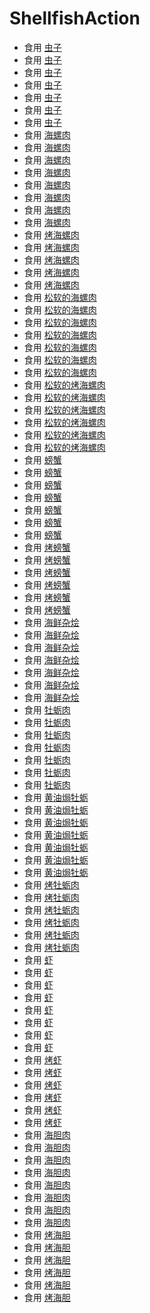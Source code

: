 # ShellfishAction  
- 食用 [虫子](Bugs.md)  
- 食用 [虫子](Bugs.md)  
- 食用 [虫子](Bugs.md)  
- 食用 [虫子](Bugs.md)  
- 食用 [虫子](Bugs.md)  
- 食用 [虫子](Bugs.md)  
- 食用 [虫子](Bugs.md)  
- 食用 [海螺肉](ConchMeat.md)  
- 食用 [海螺肉](ConchMeat.md)  
- 食用 [海螺肉](ConchMeat.md)  
- 食用 [海螺肉](ConchMeat.md)  
- 食用 [海螺肉](ConchMeat.md)  
- 食用 [海螺肉](ConchMeat.md)  
- 食用 [海螺肉](ConchMeat.md)  
- 食用 [海螺肉](ConchMeat.md)  
- 食用 [烤海螺肉](ConchMeatCooked.md)  
- 食用 [烤海螺肉](ConchMeatCooked.md)  
- 食用 [烤海螺肉](ConchMeatCooked.md)  
- 食用 [烤海螺肉](ConchMeatCooked.md)  
- 食用 [烤海螺肉](ConchMeatCooked.md)  
- 食用 [松软的海螺肉](ConchMeatSoft.md)  
- 食用 [松软的海螺肉](ConchMeatSoft.md)  
- 食用 [松软的海螺肉](ConchMeatSoft.md)  
- 食用 [松软的海螺肉](ConchMeatSoft.md)  
- 食用 [松软的海螺肉](ConchMeatSoft.md)  
- 食用 [松软的海螺肉](ConchMeatSoft.md)  
- 食用 [松软的海螺肉](ConchMeatSoft.md)  
- 食用 [松软的烤海螺肉](ConchMeatSoftCooked.md)  
- 食用 [松软的烤海螺肉](ConchMeatSoftCooked.md)  
- 食用 [松软的烤海螺肉](ConchMeatSoftCooked.md)  
- 食用 [松软的烤海螺肉](ConchMeatSoftCooked.md)  
- 食用 [松软的烤海螺肉](ConchMeatSoftCooked.md)  
- 食用 [松软的烤海螺肉](ConchMeatSoftCooked.md)  
- 食用 [螃蟹](Crab.md)  
- 食用 [螃蟹](Crab.md)  
- 食用 [螃蟹](Crab.md)  
- 食用 [螃蟹](Crab.md)  
- 食用 [螃蟹](Crab.md)  
- 食用 [螃蟹](Crab.md)  
- 食用 [螃蟹](Crab.md)  
- 食用 [烤螃蟹](CrabCooked.md)  
- 食用 [烤螃蟹](CrabCooked.md)  
- 食用 [烤螃蟹](CrabCooked.md)  
- 食用 [烤螃蟹](CrabCooked.md)  
- 食用 [烤螃蟹](CrabCooked.md)  
- 食用 [烤螃蟹](CrabCooked.md)  
- 食用 [海鲜杂烩](SeafoodCup.md)  
- 食用 [海鲜杂烩](SeafoodCup.md)  
- 食用 [海鲜杂烩](SeafoodCup.md)  
- 食用 [海鲜杂烩](SeafoodCup.md)  
- 食用 [海鲜杂烩](SeafoodCup.md)  
- 食用 [海鲜杂烩](SeafoodCup.md)  
- 食用 [海鲜杂烩](SeafoodCup.md)  
- 食用 [牡蛎肉](OysterMeat.md)  
- 食用 [牡蛎肉](OysterMeat.md)  
- 食用 [牡蛎肉](OysterMeat.md)  
- 食用 [牡蛎肉](OysterMeat.md)  
- 食用 [牡蛎肉](OysterMeat.md)  
- 食用 [牡蛎肉](OysterMeat.md)  
- 食用 [牡蛎肉](OysterMeat.md)  
- 食用 [黄油焗牡蛎](OysterMeatBaked.md)  
- 食用 [黄油焗牡蛎](OysterMeatBaked.md)  
- 食用 [黄油焗牡蛎](OysterMeatBaked.md)  
- 食用 [黄油焗牡蛎](OysterMeatBaked.md)  
- 食用 [黄油焗牡蛎](OysterMeatBaked.md)  
- 食用 [黄油焗牡蛎](OysterMeatBaked.md)  
- 食用 [黄油焗牡蛎](OysterMeatBaked.md)  
- 食用 [烤牡蛎肉](OysterMeatCooked.md)  
- 食用 [烤牡蛎肉](OysterMeatCooked.md)  
- 食用 [烤牡蛎肉](OysterMeatCooked.md)  
- 食用 [烤牡蛎肉](OysterMeatCooked.md)  
- 食用 [烤牡蛎肉](OysterMeatCooked.md)  
- 食用 [烤牡蛎肉](OysterMeatCooked.md)  
- 食用 [虾](Prawns.md)  
- 食用 [虾](Prawns.md)  
- 食用 [虾](Prawns.md)  
- 食用 [虾](Prawns.md)  
- 食用 [虾](Prawns.md)  
- 食用 [虾](Prawns.md)  
- 食用 [虾](Prawns.md)  
- 食用 [虾](Prawns.md)  
- 食用 [烤虾](PrawnsCooked.md)  
- 食用 [烤虾](PrawnsCooked.md)  
- 食用 [烤虾](PrawnsCooked.md)  
- 食用 [烤虾](PrawnsCooked.md)  
- 食用 [烤虾](PrawnsCooked.md)  
- 食用 [烤虾](PrawnsCooked.md)  
- 食用 [海胆肉](UrchinMeat.md)  
- 食用 [海胆肉](UrchinMeat.md)  
- 食用 [海胆肉](UrchinMeat.md)  
- 食用 [海胆肉](UrchinMeat.md)  
- 食用 [海胆肉](UrchinMeat.md)  
- 食用 [海胆肉](UrchinMeat.md)  
- 食用 [海胆肉](UrchinMeat.md)  
- 食用 [海胆肉](UrchinMeat.md)  
- 食用 [烤海胆](UrchinMeatCooked.md)  
- 食用 [烤海胆](UrchinMeatCooked.md)  
- 食用 [烤海胆](UrchinMeatCooked.md)  
- 食用 [烤海胆](UrchinMeatCooked.md)  
- 食用 [烤海胆](UrchinMeatCooked.md)  
- 食用 [烤海胆](UrchinMeatCooked.md)  
